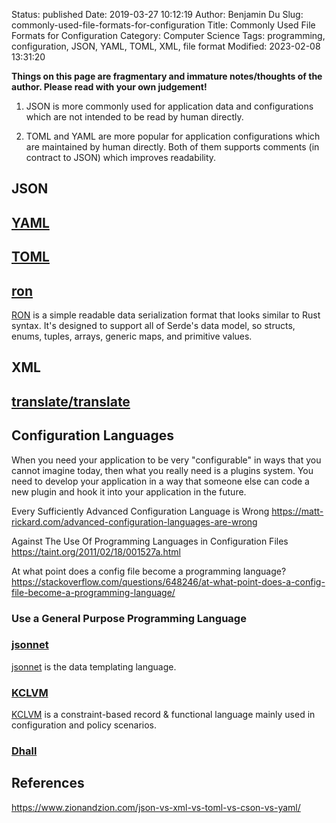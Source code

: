 Status: published
Date: 2019-03-27 10:12:19
Author: Benjamin Du
Slug: commonly-used-file-formats-for-configuration
Title: Commonly Used File Formats for Configuration
Category: Computer Science
Tags: programming, configuration, JSON, YAML, TOML, XML, file format
Modified: 2023-02-08 13:31:20

**Things on this page are fragmentary and immature notes/thoughts of the author. Please read with your own judgement!**

1. JSON is more commonly used for application data and configurations  
    which are not intended to be read by human directly.

2. TOML and YAML are more popular for application configurations 
    which are maintained by human directly.
    Both of them supports comments (in contract to JSON)
    which improves readability.

## JSON

## [YAML](https://yaml.org/)

## [TOML](https://github.com/toml-lang/toml)

## [ron](https://github.com/ron-rs/ron)
[RON](https://github.com/ron-rs/ron)
is a simple readable data serialization format 
that looks similar to Rust syntax. 
It's designed to support all of Serde's data model, 
so structs, enums, tuples, arrays, generic maps, and primitive values.


## XML

## [translate/translate](https://github.com/translate/translate)

## Configuration Languages
    
When you need your application to be very "configurable" in ways that you cannot imagine today, then what you really need is a plugins system. You need to develop your application in a way that someone else can code a new plugin and hook it into your application in the future.

Every Sufficiently Advanced Configuration Language is Wrong
https://matt-rickard.com/advanced-configuration-languages-are-wrong

Against The Use Of Programming Languages in Configuration Files
https://taint.org/2011/02/18/001527a.html

At what point does a config file become a programming language?
https://stackoverflow.com/questions/648246/at-what-point-does-a-config-file-become-a-programming-language/

### Use a General Purpose Programming Language

### [jsonnet](https://github.com/google/jsonnet)
[jsonnet](https://github.com/google/jsonnet)
is the data templating language.

### [KCLVM](https://github.com/KusionStack/KCLVM)
[KCLVM](https://github.com/KusionStack/KCLVM)
is a constraint-based record & functional language 
mainly used in configuration and policy scenarios.

### [Dhall](https://github.com/dhall-lang/dhall-lang)

## References

https://www.zionandzion.com/json-vs-xml-vs-toml-vs-cson-vs-yaml/
